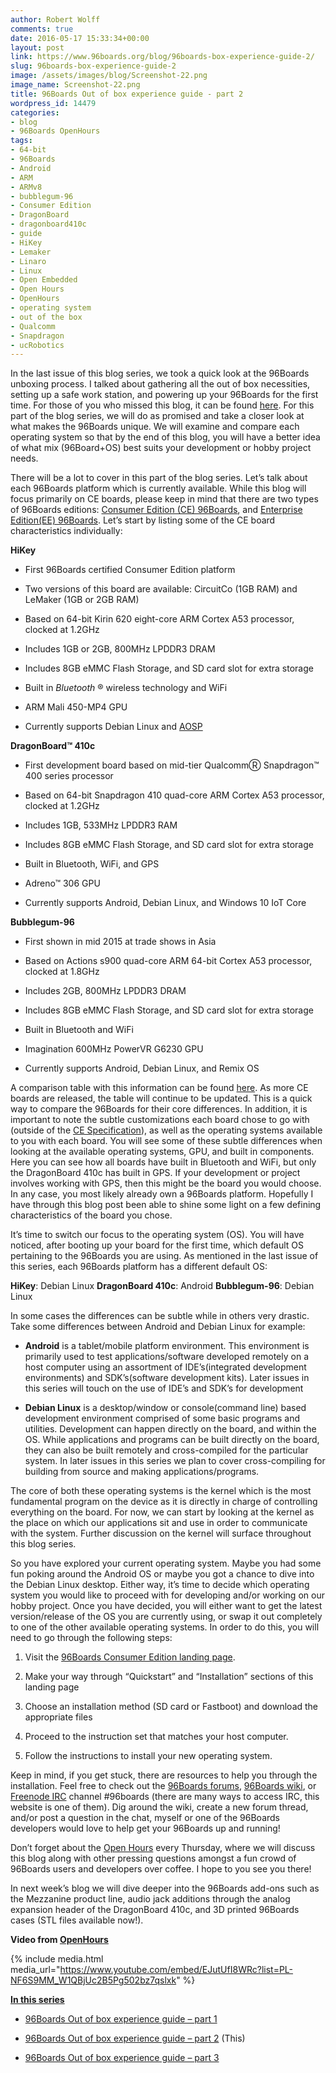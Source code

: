 ```yaml
---
author: Robert Wolff
comments: true
date: 2016-05-17 15:33:34+00:00
layout: post
link: https://www.96boards.org/blog/96boards-box-experience-guide-2/
slug: 96boards-box-experience-guide-2
image: /assets/images/blog/Screenshot-22.png
image_name: Screenshot-22.png
title: 96Boards Out of box experience guide - part 2
wordpress_id: 14479
categories:
- blog
- 96Boards OpenHours
tags:
- 64-bit
- 96Boards
- Android
- ARM
- ARMv8
- bubblegum-96
- Consumer Edition
- DragonBoard
- dragonboard410c
- guide
- HiKey
- Lemaker
- Linaro
- Linux
- Open Embedded
- Open Hours
- OpenHours
- operating system
- out of the box
- Qualcomm
- Snapdragon
- ucRobotics
---
```


In the last issue of this blog series, we took a quick look at the 96Boards unboxing process. I talked about gathering all the out of box necessities, setting up a safe work station, and powering up your 96Boards for the first time. For those of you who missed this blog, it can be found [here](/blog/96boards-box-experience-guide-1/).
For this part of the blog series, we will do as promised and take a closer look at what makes the 96Boards unique. We will examine and compare each operating system so that by the end of this blog, you will have a better idea of what mix (96Board+OS) best suits your development or hobby project needs.

There will be a lot to cover in this part of the blog series. Let’s talk about each 96Boards platform which is currently available. While this blog will focus primarily on CE boards, please keep in mind that there are two types of 96Boards editions: [Consumer Edition (CE) 96Boards](/products/ce/), and [Enterprise Edition(EE) 96Boards](/products/ee/). Let’s start by listing some of the CE board characteristics individually:

**HiKey**




  * First 96Boards certified Consumer Edition platform


  * Two versions of this board are available: CircuitCo (1GB RAM) and LeMaker (1GB or 2GB RAM)


  * Based on 64-bit Kirin 620 eight-core ARM Cortex A53 processor, clocked at 1.2GHz


  * Includes 1GB or 2GB, 800MHz LPDDR3 DRAM


  * Includes 8GB eMMC Flash Storage, and SD card slot for extra storage


  * Built in _Bluetooth_ ® wireless technology and WiFi


  * ARM Mali 450-MP4 GPU


  * Currently supports Debian Linux and [AOSP](https://source.android.com/source/devices.html)


**DragonBoard™ 410c**




  * First development board based on mid-tier QualcommⓇ Snapdragon™ 400 series processor


  * Based on 64-bit Snapdragon 410 quad-core ARM Cortex A53 processor, clocked at 1.2GHz


  * Includes 1GB, 533MHz LPDDR3 RAM


  * Includes 8GB eMMC Flash Storage, and SD card slot for extra storage


  * Built in Bluetooth, WiFi, and GPS


  * Adreno™ 306 GPU


  * Currently supports Android, Debian Linux, and Windows 10 IoT Core


**Bubblegum-96**




  * First shown in mid 2015 at trade shows in Asia


  * Based on Actions s900 quad-core ARM 64-bit Cortex A53 processor, clocked at 1.8GHz


  * Includes 2GB, 800MHz LPDDR3 DRAM


  * Includes 8GB eMMC Flash Storage, and SD card slot for extra storage


  * Built in Bluetooth and WiFi


  * Imagination 600MHz PowerVR G6230 GPU


  * Currently supports Android, Debian Linux, and Remix OS




A comparison table with this information can be found [here](https://www.96boards.org/documentation/consumer/guides/compare_96boards_ce.md.html). As more CE boards are released, the table will continue to be updated. This is a quick way to compare the 96Boards for their core differences. In addition, it is important to note the subtle customizations each board chose to go with (outside of the [CE Specification](https://linaro.co/ce-specification)), as well as the operating systems available to you with each board. You will see some of these subtle differences when looking at the available operating systems, GPU, and built in components. Here you can see how all boards have built in Bluetooth and WiFi, but only the DragonBoard 410c has built in GPS. If your development or project involves working with GPS, then this might be the board you would choose. In any case, you most likely already own a 96Boards platform. Hopefully I have through this blog post been able to shine some light on a few defining characteristics of the board you chose.

It’s time to switch our focus to the operating system (OS). You will have noticed, after booting up your board for the first time, which default OS pertaining to the 96Boards you are using. As mentioned in the last issue of this series, each 96Boards platform has a different default OS:

**HiKey**: Debian Linux
**DragonBoard 410c**: Android
**Bubblegum-96**: Debian Linux

In some cases the differences can be subtle while in others very drastic. Take some differences between Android and Debian Linux for example:




  * **Android** is a tablet/mobile platform environment. This environment is primarily used to test applications/software developed remotely on a host computer using an assortment of IDE’s(integrated development environments) and SDK’s(software development kits).
Later issues in this series will touch on the use of IDE’s and SDK’s for development


  * **Debian Linux** is a desktop/window or console(command line) based development environment comprised of some basic programs and utilities. Development can happen directly on the board, and within the OS. While applications and programs can be built directly on the board, they can also be built remotely and cross-compiled for the particular system.
In later issues in this series we plan to cover cross-compiling for building from source and making applications/programs.


The core of both these operating systems is the kernel which is the most fundamental program on the device as it is directly in charge of controlling everything on the board. For now, we can start by looking at the kernel as the place on which our applications sit and use in order to communicate with the system. Further discussion on the kernel will surface throughout this blog series.

So you have explored your current operating system. Maybe you had some fun poking around the Android OS or maybe you got a chance to dive into the Debian Linux desktop. Either way, it’s time to decide which operating system you would like to proceed with for developing and/or working on our hobby project. Once you have decided, you will either want to get the latest version/release of the OS you are currently using, or swap it out completely to one of the other available operating systems. In order to do this, you will need to go through the following steps:


  1. Visit the [96Boards Consumer Edition landing page](https://www.96boards.org/documentation/consumer/).


  2. Make your way through “Quickstart” and “Installation” sections of this landing page


  3. Choose an installation method (SD card or Fastboot) and download the appropriate files


  4. Proceed to the instruction set that matches your host computer.


  5. Follow the instructions to install your new operating system.


Keep in mind, if you get stuck, there are resources to help you through the installation. Feel free to check out the [96Boards forums](https://discuss.96boards.org/), [96Boards wiki](https://github.com/96boards/documentation/wiki), or [Freenode IRC](https://webchat.freenode.net) channel #96boards (there are many ways to access IRC, this website is one of them). Dig around the wiki, create a new forum thread, and/or post a question in the chat, myself or one of the 96Boards developers would love to help get your 96Boards up and running!

Don’t forget about the [Open Hours](/openhours/) every Thursday, where we will discuss this blog along with other pressing questions amongst a fun crowd of 96Boards users and developers over coffee. I hope to you see you there!

In next week’s blog we will dive deeper into the 96Boards add-ons such as the Mezzanine product line, audio jack additions through the analog expansion header of the DragonBoard 410c, and 3D printed 96Boards cases (STL files available now!).

**Video from [OpenHours](/openhours/)**

{% include media.html media_url="https://www.youtube.com/embed/EJutUfI8WRc?list=PL-NF6S9MM_W1QBjUc2B5Pg502bz7qslxk" %}


[**In this series**](/blog/tag/)




  * [96Boards Out of box experience guide – part 1](/blog/96boards-box-experience-guide-1/) 


  * [96Boards Out of box experience guide – part 2](/blog/96boards-box-experience-guide-2/) (This)


  * [96Boards Out of box experience guide – part 3](/blog/96boards-box-experience-guide-3/)
